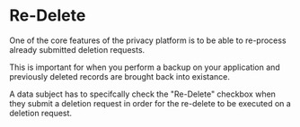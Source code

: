 # Re-Delete

One of the core features of the privacy platform is to be able to re-process already submitted deletion requests.  

This is important for when you perform a backup on your application and previously deleted records are brought back into existance.

A data subject has to specifcally check the "Re-Delete" checkbox when they submit a deletion request in order for the re-delete to be executed on a deletion request.
